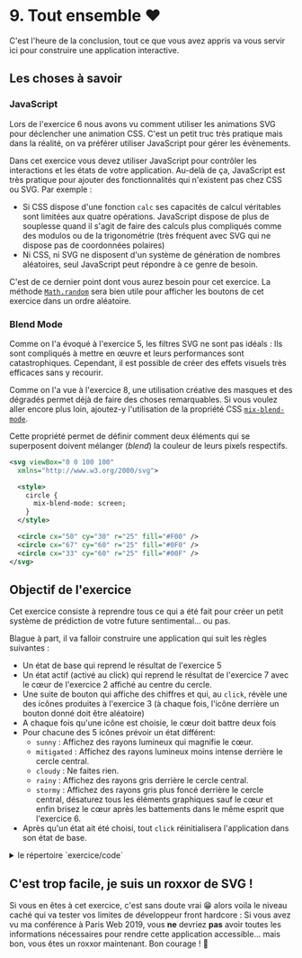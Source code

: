 # 9. Tout ensemble ❤️

C'est l'heure de la conclusion, tout ce que vous avez appris va vous servir ici pour construire une application interactive.


## Les choses à savoir

### JavaScript

Lors de l'exercice 6 nous avons vu comment utiliser les animations SVG pour déclencher une animation CSS. C'est un petit truc très pratique mais dans la réalité, on va préférer utiliser JavaScript pour gérer les évènements.

Dans cet exercice vous devez utiliser JavaScript pour contrôler les interactions et les états de votre application. Au-delà de ça, JavaScript est très pratique pour ajouter des fonctionnalités qui n'existent pas chez CSS ou SVG. Par exemple :

  - Si CSS dispose d'une fonction `calc` ses capacités de calcul véritables sont limitées aux quatre opérations. JavaScript dispose de plus de souplesse quand il s'agit de faire des calculs plus compliqués comme des modulos ou de la trigonométrie (très fréquent avec SVG qui ne dispose pas de coordonnées polaires)
  - Ni CSS, ni SVG ne disposent d'un système de génération de nombres aléatoires, seul JavaScript peut répondre à ce genre de besoin.

C'est de ce dernier point dont vous aurez besoin pour cet exercice. La méthode [`Math.random`][1] sera bien utile pour afficher les boutons de cet exercice dans un ordre aléatoire.

### Blend Mode

Comme on l'a évoqué à l'exercice 5, les filtres SVG ne sont pas idéals : Ils sont compliqués à mettre en œuvre et leurs performances sont catastrophiques. Cependant, il est possible de créer des effets visuels très efficaces sans y recourir.

Comme on l'a vue à l'exercice 8, une utilisation créative des masques et des dégradés permet déjà de faire des choses remarquables. Si vous voulez aller encore plus loin, ajoutez-y l'utilisation de la propriété CSS [`mix-blend-mode`][2].

Cette propriété permet de définir comment deux éléments qui se superposent doivent mélanger (_blend_) la couleur de leurs pixels respectifs.

```xml
<svg viewBox="0 0 100 100"
  xmlns="http://www.w3.org/2000/svg">

  <style>
    circle {
      mix-blend-mode: screen;
    }
  </style>

  <circle cx="50" cy="30" r="25" fill="#F00" />
  <circle cx="67" cy="60" r="25" fill="#0F0" />
  <circle cx="33" cy="60" r="25" fill="#00F" />
</svg>
```

## Objectif de l'exercice

Cet exercice consiste à reprendre tous ce qui a été fait pour créer un petit système de prédiction de votre future sentimental… ou pas.

Blague à part, il va falloir construire une application qui suit les règles suivantes :

- Un état de base qui reprend le résultat de l'exercice 5
- Un état actif (activé au click) qui reprend le résultat de l'exercice 7 avec le cœur de l'exercice 2 affiché au centre du cercle.
- Une suite de bouton qui affiche des chiffres et qui, au `click`, révèle une des icônes produites à l'exercice 3 (à chaque fois, l'icône derrière un bouton donné doit être aléatoire)
- A chaque fois qu'une icône est choisie, le cœur doit battre deux fois
- Pour chacune des 5 icônes prévoir un état différent:
  - `sunny` : Affichez des rayons lumineux qui magnifie le cœur.
  - `mitigated` : Affichez des rayons lumineux moins intense derrière le cercle central.
  - `cloudy` : Ne faites rien.
  - `rainy` : Affichez des rayons gris derrière le cercle central.
  - `stormy` : Affichez des rayons gris plus foncé derrière le cercle central, désaturez tous les éléments graphiques sauf le cœur et enfin brisez le cœur après les battements dans le même esprit que l'exercice 6.
- Après qu'un état ait été choisi, tout `click` réinitialisera l'application dans son état de base.

<details>
  <summary>le répertoire `exercice/code`</summary>
  <iframe src="code"></iframe>
</details>


## C'est trop facile, je suis un roxxor de SVG !

Si vous en êtes à cet exercice, c'est sans doute vrai 😁 alors voila le niveau caché qui va tester vos limites de développeur front hardcore : Si vous avez vu ma conférence à Paris Web 2019, vous **ne** devriez **pas** avoir toutes les informations nécessaires pour rendre cette application accessible… mais bon, vous êtes un roxxor maintenant. Bon courage ! 🤪


[1]: https://developer.mozilla.org/en-US/docs/Web/JavaScript/Reference/Global_Objects/Math/random
[2]: https://developer.mozilla.org/en-US/docs/Web/CSS/mix-blend-mode
